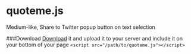 quoteme.js
==========

Medium-like, Share to Twitter popup button on text selection


###Download
[Download](https://github.com/stakisko/quoteme.js/archive/master.zip) it and upload it to your server and include it on your bottom of your page
```<script src="/path/to/quoteme.js"></script>```

